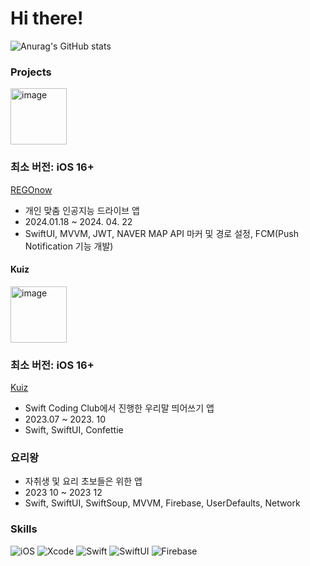 # Hi there!

 


![Anurag's GitHub stats](https://github-readme-stats.vercel.app/api?username=sueunal&show_icons=true&theme=vue)


### Projects

<image width="90" alt="image" src="https://github.com/user-attachments/assets/a487a630-5a63-4829-84f9-deab88d79ca6">

### 최소 버전: iOS 16+
[REGOnow](https://github.com/rego-kr)
- 개인 맞춤 인공지능 드라이브 앱
- 2024.01.18 ~ 2024. 04. 22
- SwiftUI, MVVM, JWT, NAVER MAP API 마커 및 경로 설정, FCM(Push Notification 기능 개발)

#### **Kuiz**

<image width="90" alt="image" src="https://github.com/user-attachments/assets/942a2d8c-05da-4d4a-a13c-f44d4be45285">

### 최소 버전: iOS 16+

 [Kuiz](https://apps.apple.com/kr/app/kuiz/id1659279011?l=en-GB)

- Swift Coding Club에서 진행한 우리말 띄어쓰기 앱
- 2023.07 ~ 2023. 10
- Swift, SwiftUI, Confettie

### **요리왕**
- 자취생 및 요리 초보들은 위한 앱
- 2023 10 ~ 2023 12
- Swift, SwiftUI, SwiftSoup, MVVM, Firebase, UserDefaults, Network

  
### Skills
![iOS](https://img.shields.io/badge/iOS-000000?style=for-the-badge&logo=ios&logoColor=white)
![Xcode](https://img.shields.io/badge/Xcode-147EFB?style=flat-square&logo=Xcode&logoColor=white)
![Swift](https://img.shields.io/badge/Swift-F05138?style=flat-square&logo=Swift&logoColor=white)
![SwiftUI](https://camo.githubusercontent.com/3cd941175d15ab00992c96d3e3161a80739b5944666534edfb9dad92a0670850/68747470733a2f2f696d672e736869656c64732e696f2f62616467652f537769667455492d3243363842353f267374796c653d666c61742d737175617265266c6f676f3d5377696674266c6f676f436f6c6f723d7768697465) ![Firebase](https://img.shields.io/badge/Firebase-FFCA28?style=flat-square&logo=firebase&logoColor=black)
